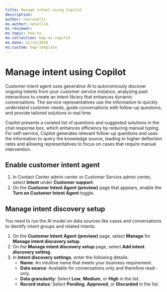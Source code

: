 ```yaml
---
title: Manage intent using Copilot
description: 
author: neeranelli
ms.author: nenellim
ms.reviewer: 
ms.topic: how-to
ms.collection: bap-ai-copilot
ms.date: 11/14/2024
ms.custom: bap-template
---
```


# Manage intent using Copilot

Customer intent agent uses generative AI to autonomously discover ongoing intents from your customer service instance, analyzing past interactions to create an intent library that enhances dynamic conversations. The service representatives use the information to quickly understand customer needs, guide conversations with follow-up questions, and provide tailored solutions in real time.

Copilot presents a curated list of questions and suggested solutions in the chat response box, which enhances efficiency by reducing manual typing. For self-service, Copilot generates relevant follow-up questions and uses the information to query the knowledge source, leading to higher deflection rates and allowing representatives to focus on cases that require manual intervention. 

## Enable customer intent agent



1. In Contact Center admin center or Customer Service admin center, select **Intent** under **Customer support**.
1. On the **Customer Intent Agent (preview)** page that appears, enable the **Turn on Customer Intent Agent** toggle.

## Manage intent discovery setup

You need to run the AI model on data sources like cases and conversations to identify intent groups and related intents.

1. On the **Customer Intent Agent (preview)** page, select **Manage** for **Manage intent discovery setup**.
1. On the **Manage intent discovery setup** page, select **Add intent discovery setting**.
1. In **Intent discovery settings**, enter the following details:
   - **Name**: An intuitive name that meets your business requirement.
   - **Data source**: Available for conversations only and therefore read-only.
   - **Data granularity**: Select **Low**, **Medium**, or **High** in the list.
   - **Record status**: Select **Pending**, **Approved**, or **Discarded** in the list.





